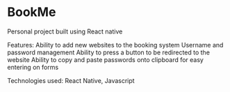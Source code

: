 # BookMe
Personal project built using React native 

Features:
Ability to add new websites to the booking system
Username and password management 
Ability to press a button to be redirected to the website 
Ability to copy and paste passwords onto clipboard for easy entering on forms 

Technologies used:
React Native, Javascript
